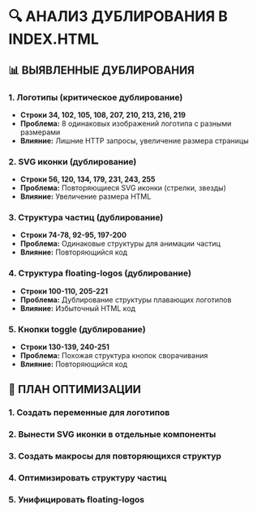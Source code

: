 # 🔍 АНАЛИЗ ДУБЛИРОВАНИЯ В INDEX.HTML

## 📊 ВЫЯВЛЕННЫЕ ДУБЛИРОВАНИЯ

### 1. **Логотипы (критическое дублирование)**
- **Строки 34, 102, 105, 108, 207, 210, 213, 216, 219**
- **Проблема:** 8 одинаковых изображений логотипа с разными размерами
- **Влияние:** Лишние HTTP запросы, увеличение размера страницы

### 2. **SVG иконки (дублирование)**
- **Строки 56, 120, 134, 179, 231, 243, 255**
- **Проблема:** Повторяющиеся SVG иконки (стрелки, звезды)
- **Влияние:** Увеличение размера HTML

### 3. **Структура частиц (дублирование)**
- **Строки 74-78, 92-95, 197-200**
- **Проблема:** Одинаковые структуры для анимации частиц
- **Влияние:** Повторяющийся код

### 4. **Структура floating-logos (дублирование)**
- **Строки 100-110, 205-221**
- **Проблема:** Дублирование структуры плавающих логотипов
- **Влияние:** Избыточный HTML код

### 5. **Кнопки toggle (дублирование)**
- **Строки 130-139, 240-251**
- **Проблема:** Похожая структура кнопок сворачивания
- **Влияние:** Повторяющийся код

## 🎯 ПЛАН ОПТИМИЗАЦИИ

### 1. **Создать переменные для логотипов**
### 2. **Вынести SVG иконки в отдельные компоненты**
### 3. **Создать макросы для повторяющихся структур**
### 4. **Оптимизировать структуру частиц**
### 5. **Унифицировать floating-logos**
